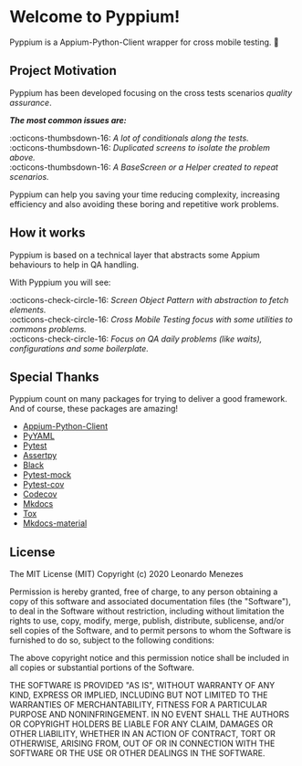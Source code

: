 # Welcome to Pyppium!  

Pyppium is a Appium-Python-Client wrapper for cross mobile testing. :tada:

## Project Motivation

Pyppium has been developed focusing on the cross tests scenarios *quality assurance*.

***The most common issues are:***

:octicons-thumbsdown-16: *A lot of conditionals along the tests.*<br/>
:octicons-thumbsdown-16: *Duplicated screens to isolate the problem above.*<br/>
:octicons-thumbsdown-16: *A BaseScreen or a Helper created to repeat scenarios.*<br/>

Pyppium can help you saving your time reducing complexity, increasing efficiency and also avoiding these boring and repetitive work problems.

## How it works

Pyppium is based on a technical layer that abstracts some Appium behaviours to help in QA handling. 

With Pyppium you will see:

:octicons-check-circle-16: *Screen Object Pattern with abstraction to fetch elements.*<br/>
:octicons-check-circle-16: *Cross Mobile Testing focus with some utilities to commons problems.*<br/>
:octicons-check-circle-16: *Focus on QA daily problems (like waits), configurations and some boilerplate.*<br/>

## Special Thanks
 
 Pyppium count on many packages for trying to deliver a good framework. And of course, these packages are amazing!
 
 - [Appium-Python-Client](https://pypi.org/project/Appium-Python-Client/)
 - [PyYAML](https://pypi.org/project/PyYAML/)
 - [Pytest](https://pypi.org/project/pytest/)
 - [Assertpy](https://pypi.org/project/assertpy/)
 - [Black](https://pypi.org/project/black/)
 - [Pytest-mock](https://pypi.org/project/pytest-mock/)
 - [Pytest-cov](https://pypi.org/project/pytest-cov/)
 - [Codecov](https://pypi.org/project/codecov/)
 - [Mkdocs](https://pypi.org/project/mkdocs/)
 - [Tox](https://pypi.org/project/tox/) 
 - [Mkdocs-material](https://squidfunk.github.io/mkdocs-material/)  
 
 
## License

 The MIT License (MIT)
 Copyright (c) 2020 Leonardo Menezes

 Permission is hereby granted, free of charge, to any person obtaining a copy
 of this software and associated documentation files (the "Software"), to deal
 in the Software without restriction, including without limitation the rights
 to use, copy, modify, merge, publish, distribute, sublicense, and/or sell
 copies of the Software, and to permit persons to whom the Software is
 furnished to do so, subject to the following conditions:

 The above copyright notice and this permission notice shall be included in all
 copies or substantial portions of the Software.

 THE SOFTWARE IS PROVIDED "AS IS", WITHOUT WARRANTY OF ANY KIND,
 EXPRESS OR IMPLIED, INCLUDING BUT NOT LIMITED TO THE WARRANTIES OF
 MERCHANTABILITY, FITNESS FOR A PARTICULAR PURPOSE AND NONINFRINGEMENT.
 IN NO EVENT SHALL THE AUTHORS OR COPYRIGHT HOLDERS BE LIABLE FOR ANY CLAIM,
 DAMAGES OR OTHER LIABILITY, WHETHER IN AN ACTION OF CONTRACT, TORT OR
 OTHERWISE, ARISING FROM, OUT OF OR IN CONNECTION WITH THE SOFTWARE OR THE USE
 OR OTHER DEALINGS IN THE SOFTWARE.

 
 <br />